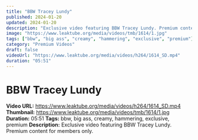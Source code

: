 ```yaml
---
title: "BBW Tracey Lundy"
published: 2024-01-20
updated: 2024-01-20
description: "Exclusive video featuring BBW Tracey Lundy. Premium content for members only."
image: "https://www.leaktube.org/media/videos/tmb/1614/1.jpg"
tags: ["bbw", "big ass", "creamy", "hammering", "exclusive", "premium"]
category: "Premium Videos"
draft: false
videoUrl: "https://www.leaktube.org/media/videos/h264/1614_SD.mp4"
duration: "05:51"
---
```


# BBW Tracey Lundy

**Video URL:** https://www.leaktube.org/media/videos/h264/1614_SD.mp4
**Thumbnail:** https://www.leaktube.org/media/videos/tmb/1614/1.jpg
**Duration:** 05:51
**Tags:** bbw, big ass, creamy, hammering, exclusive, premium
**Description:** Exclusive video featuring BBW Tracey Lundy. Premium content for members only.
